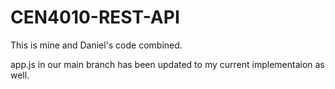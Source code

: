 # CEN4010-REST-API
This is mine and Daniel's code combined.

app.js in our main branch has been updated to my current implementaion as well.
